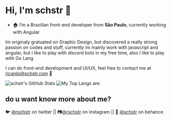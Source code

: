 <h1>Hi, I'm schstr 👋</h1>

- 🏠 I’m a Brazilian front-end developer from <b>São Paulo</b>, currently working with Angular

Im originaly gratuated on Graphic Design, but discovered a really strong passion on codes and stuff, currently im mainly work with javascript and angular, but i like to play with discord bots in my free time, also I like to play with Go Lang

I can do front-end development and UI/UX, feel free to contact me at
<a href="mailto:ricardo@schstr.com">ricardo@schstr.com</a> 🥳

![schstr's GitHub Stats](https://github-readme-stats.vercel.app/api?username=SCHSTR&theme=vision-friendly-dark&show_icons=true)
![My Top Langs are:](https://github-readme-stats.vercel.app/api/top-langs/?username=SCHSTR&theme=vision-friendly-dark&layout=compact)

<h2 align="left">do u want know more about me?</h2>
<p align="left">
🐦 <a href="https://twitter.com/@rschstr" target="blank">@rschstr</a> on twitter || 📷<a href="https://instagram.com/rschstr" target="blank">@rschstr</a> on instagram || 🎨 <a href="https://www.behance.net/schstr" target="blank">@schstr</a> on behance
</p>
